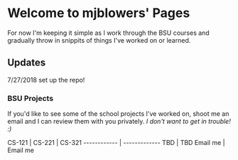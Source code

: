 # Welcome to mjblowers' Pages

For now I'm keeping it simple as I work through the BSU courses and gradually throw in snippits of things I've worked on or learned.

## Updates

7/27/2018 set up the repo!

### BSU Projects

If you'd like to see some of the school projects I've worked on, shoot me an email and I can review them with you privately.  *I don't want to get in trouble! :)*

CS-121 | CS-221 | CS-321
------------ | -------------
TBD | TBD
Email me | Email me
